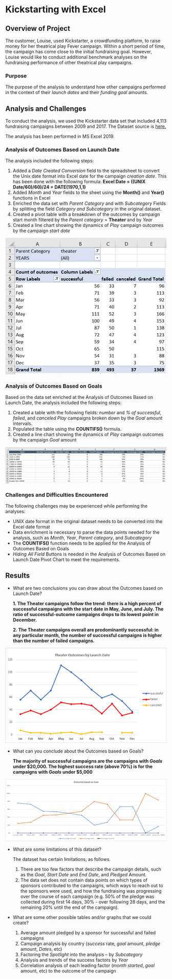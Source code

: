 # Kickstarting with Excel

## Overview of Project

The customer, Louise, used Kickstarter, a crowdfunding platform, to raise money for her theatrical play Fever campaign. Within a short period of time, the campaign has come close to the initial fundraising goal. However, Louise would like to conduct additional benchmark analyses on the fundraising performance of other theatrical play campaigns. 

### Purpose

The purpose of the analysis to understand how other campaigns performed in the context of their *launch dates* and their *funding goal* amounts.

## Analysis and Challenges

To conduct the analysis, we used the Kickstarter data set that included 4,113 fundraising campaigns between 2009 and 2017. The Dataset source is [here.](https://2u-data-curriculum-team.s3.amazonaws.com/dataviz-online/module_1/data-1-1-3-StarterBook.xlsx) 

The analysis has been performed in MS Excel 2019. 

### Analysis of Outcomes Based on Launch Date

The analysis included the following steps:

1.	Added a *Date Created Conversion* field to the spreadsheet to convert the Unix date format into Excel date for the campaign *creation date*. This has been done with the following formula:  **Excel Date = ((UNIX Date/60)/60)/24 + DATE(1970,1,1)** 
2.	Added *Month* and *Year* fields to the sheet using the **Month()** and **Year()** functions in Excel
3.	Enriched the data set with *Parent Category* and with *Subcategory* Fields by splitting the field *Category and Subcategory* in the original dataset.
4.	Created a pivot table with a breakdown of the outcomes by campaign start month filtered by the *Parent category* = **Theater** and by *Year*
5.	Created a line chart showing the dynamics of *Play* campaign outcomes by the campaign *start date*

![Table1](/Resources/Table1.png)

### Analysis of Outcomes Based on Goals

Based on the data set enriched at the Analysis of Outcomes Based on Launch Date, the analysis included the following steps:

1.	Created a table with the following fields: *number* and *% of successful*, *failed*, and *canceled* *Play* campaigns broken down by the *Goal* amount intervals.
2.	Populated the table using the **COUNTIFS()** formula.
3.	Created a line chart showing the dynamics of *Play* campaign outcomes by the campaign *Goal* amount  

![Table2](/Resources/Table2.png)

### Challenges and Difficulties Encountered
 
The following challenges may be experienced while performing the analyses:

-	UNIX date format in the original dataset needs to be converted into the Excel date format
-	Data enrichment is necessary to parse the data points needed for the analysis, such as *Month*, *Year*, *Parent category*, and *Subcategory*
-	The **COUNTIFS()** function needs to be applied for the Analysis of Outcomes Based on Goals
-	*Hiding All Field* Buttons is needed in the Analysis of Outcomes Based on Launch Date Pivot Chart to meet the requirements. 

## Results

- What are two conclusions you can draw about the Outcomes based on Launch Date?

    **1.	The Theater campaigns follow the trend: there is a high percent of successful campaigns with the start date in May, June, and July.  The ratio of successful-outcome campaigns drops to its lowest point in December.**
    
    **2.	The Theater campaigns overall are predominantly successful: in any particular month, the number of successful campaigns is higher than the number of failed campaigns.**

![Theater outcomes vs Launch](Resources/Theater_Outcomes_vs_Launch.png)
- What can you conclude about the Outcomes based on Goals?

    **The majority of successful campaigns are the campaigns with _Goals_ under $20,000. The highest success rate (above 70%) is for the campaigns with _Goals_ under $5,000**

![Theater outcomes vs Goals](Resources/Outcomes_vs_Goals.png)

- What are some limitations of this dataset?

    The dataset has certain limitations, as follows. 

    1.	There are too few factors that describe the campaign details, such as the *Goal*, *Start Date* and *End Date*, and *Pledged* Amount. 
    2.	The data set does not contain data points on which types of sponsors contributed to the campaigns, which ways to reach out to the sponsors were used, and how the fundraising was progressing over the course of each campaign (e.g. 50% of the pledge was collected during first 14 days, 30% - over following 28 days, and the remaining 20% until the end of the campaign).

- What are some other possible tables and/or graphs that we could create?

    1.	Average amount pledged by a sponsor for successful and failed campaigns
    2.	Campaign analysis by country (*success* rate, *goal* amount, *pledge* amount, *Dates*, etc)
    3.	Factoring the *Spotlight* into the analysis – by *Subcategory*
    4.	Analysis and trends of the success factors by *Year* 
    5.	Correlation analysis of each leading factor (*month started*, *goal* amount, etc) to the outcome of the campaign

